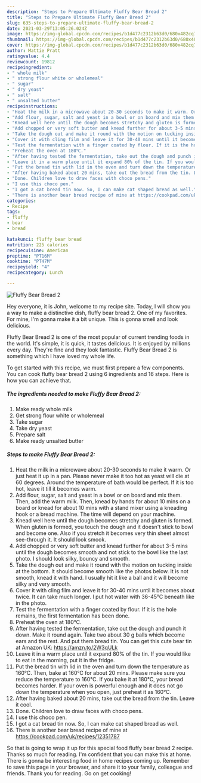 ```yaml
---
description: "Steps to Prepare Ultimate Fluffy Bear Bread 2"
title: "Steps to Prepare Ultimate Fluffy Bear Bread 2"
slug: 635-steps-to-prepare-ultimate-fluffy-bear-bread-2
date: 2021-03-29T13:05:26.024Z
image: https://img-global.cpcdn.com/recipes/b1d477c2312b63d0/680x482cq70/fluffy-bear-bread-2-recipe-main-photo.jpg
thumbnail: https://img-global.cpcdn.com/recipes/b1d477c2312b63d0/680x482cq70/fluffy-bear-bread-2-recipe-main-photo.jpg
cover: https://img-global.cpcdn.com/recipes/b1d477c2312b63d0/680x482cq70/fluffy-bear-bread-2-recipe-main-photo.jpg
author: Mattie Pratt
ratingvalue: 4.4
reviewcount: 19812
recipeingredient:
- " whole milk"
- " strong flour white or wholemeal"
- " sugar"
- " dry yeast"
- " salt"
- " unsalted butter"
recipeinstructions:
- "Heat the milk in a microwave about 20-30 seconds to make it warm. Or just heat it up in a pan. Please never make it too hot as yeast will die at 60 degrees. Around the temperature of bath would be perfect. If it is too hot, leave it till it becomes warm."
- "Add flour, sugar, salt and yeast in a bowl or on board and mix them. Then, add the warm milk. Then, knead by hands for about 10 mins on a board or knead for about 10 mins with a stand mixer using a kneading hook or a bread machine. The time will depend on your machine."
- "Knead well here until the dough becomes stretchy and gluten is formed. When gluten is formed, you touch the dough and it doesn&#39;t stick to bowl and become one. Also if you stretch it becomes very thin sheet almost see-through it. It should look smook."
- "Add chopped or very soft butter and knead further for about 3-5 mins until the dough becomes smooth and not stick to the bowl like the last photo. I should look silky, bouncy and smooth."
- "Take the dough out and make it round with the motion on tucking inside at the bottom. It should become smooth like the photos below. It is not smooth, knead it with hand. I usually hit it like a ball and it will become silky and very smooth."
- "Cover it with cling film and leave it for 30-40 mins until it becomes about twice. It can take much longer. I put hot water with 36-45℃ beneath like in the photo."
- "Test the fermentation with a finger coated by flour. If it is the hole remains, the first fermentation has been done."
- "Preheat the oven at 180℃."
- "After having tested the fermentation, take out the dough and punch it down. Make it round again. Take two about 30 g balls which become ears and the rest. And put them bread tin. You can get this cute bear tin at Amazon UK: https://amzn.to/2W3qULk"
- "Leave it in a warm place until it expand 80% of the tin. If you would like to eat in the morning, put it in the fridge."
- "Put the bread tin with lid in the oven and turn down the temperature as 160℃. Then, bake at 160℃ for about 20 mins. Please make sure you reduce the temperature to 160℃. If you bake it at 180℃, your bread becomes harder. If your oven is powerful enough and it does not go down the temperature when you open, just preheat it as 160℃."
- "After having baked about 20 mins, take out the bread from the tin. Leave it cool."
- "Done. Children love to draw faces with choco pens."
- "I use this choco pen."
- "I got a cat bread tin now. So, I can make cat shaped bread as well."
- "There is another bear bread recipe of mine at https://cookpad.com/uk/recipes/12351787"
categories:
- Recipe
tags:
- fluffy
- bear
- bread

katakunci: fluffy bear bread 
nutrition: 225 calories
recipecuisine: American
preptime: "PT16M"
cooktime: "PT47M"
recipeyield: "4"
recipecategory: Lunch

---
```



![Fluffy Bear Bread 2](https://img-global.cpcdn.com/recipes/b1d477c2312b63d0/680x482cq70/fluffy-bear-bread-2-recipe-main-photo.jpg)

Hey everyone, it is John, welcome to my recipe site. Today, I will show you a way to make a distinctive dish, fluffy bear bread 2. One of my favorites. For mine, I'm gonna make it a bit unique. This is gonna smell and look delicious.

Fluffy Bear Bread 2 is one of the most popular of current trending foods in the world. It's simple, it is quick, it tastes delicious. It is enjoyed by millions every day. They're fine and they look fantastic. Fluffy Bear Bread 2 is something which I have loved my whole life.




To get started with this recipe, we must first prepare a few components. You can cook fluffy bear bread 2 using 6 ingredients and 16 steps. Here is how you can achieve that.

<!--inarticleads1-->

##### The ingredients needed to make Fluffy Bear Bread 2:

1. Make ready  whole milk
1. Get  strong flour white or wholemeal
1. Take  sugar
1. Take  dry yeast
1. Prepare  salt
1. Make ready  unsalted butter




<!--inarticleads2-->

##### Steps to make Fluffy Bear Bread 2:

1. Heat the milk in a microwave about 20-30 seconds to make it warm. Or just heat it up in a pan. Please never make it too hot as yeast will die at 60 degrees. Around the temperature of bath would be perfect. If it is too hot, leave it till it becomes warm.
1. Add flour, sugar, salt and yeast in a bowl or on board and mix them. Then, add the warm milk. Then, knead by hands for about 10 mins on a board or knead for about 10 mins with a stand mixer using a kneading hook or a bread machine. The time will depend on your machine.
1. Knead well here until the dough becomes stretchy and gluten is formed. When gluten is formed, you touch the dough and it doesn&#39;t stick to bowl and become one. Also if you stretch it becomes very thin sheet almost see-through it. It should look smook.
1. Add chopped or very soft butter and knead further for about 3-5 mins until the dough becomes smooth and not stick to the bowl like the last photo. I should look silky, bouncy and smooth.
1. Take the dough out and make it round with the motion on tucking inside at the bottom. It should become smooth like the photos below. It is not smooth, knead it with hand. I usually hit it like a ball and it will become silky and very smooth.
1. Cover it with cling film and leave it for 30-40 mins until it becomes about twice. It can take much longer. I put hot water with 36-45℃ beneath like in the photo.
1. Test the fermentation with a finger coated by flour. If it is the hole remains, the first fermentation has been done.
1. Preheat the oven at 180℃.
1. After having tested the fermentation, take out the dough and punch it down. Make it round again. Take two about 30 g balls which become ears and the rest. And put them bread tin. You can get this cute bear tin at Amazon UK: https://amzn.to/2W3qULk
1. Leave it in a warm place until it expand 80% of the tin. If you would like to eat in the morning, put it in the fridge.
1. Put the bread tin with lid in the oven and turn down the temperature as 160℃. Then, bake at 160℃ for about 20 mins. Please make sure you reduce the temperature to 160℃. If you bake it at 180℃, your bread becomes harder. If your oven is powerful enough and it does not go down the temperature when you open, just preheat it as 160℃.
1. After having baked about 20 mins, take out the bread from the tin. Leave it cool.
1. Done. Children love to draw faces with choco pens.
1. I use this choco pen.
1. I got a cat bread tin now. So, I can make cat shaped bread as well.
1. There is another bear bread recipe of mine at https://cookpad.com/uk/recipes/12351787




So that is going to wrap it up for this special food fluffy bear bread 2 recipe. Thanks so much for reading. I'm confident that you can make this at home. There is gonna be interesting food in home recipes coming up. Remember to save this page in your browser, and share it to your family, colleague and friends. Thank you for reading. Go on get cooking!
